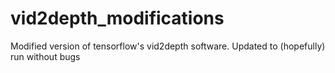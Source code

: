 # vid2depth_modifications
Modified version of tensorflow's vid2depth software. Updated to (hopefully) run without bugs
